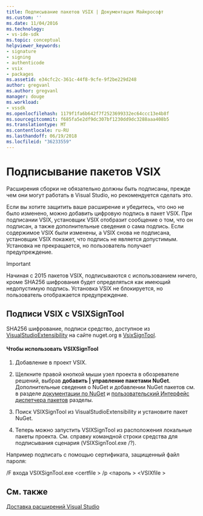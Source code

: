 ```yaml
---
title: Подписывание пакетов VSIX | Документация Майкрософт
ms.custom: ''
ms.date: 11/04/2016
ms.technology:
- vs-ide-sdk
ms.topic: conceptual
helpviewer_keywords:
- signature
- signing
- authenticode
- vsix
- packages
ms.assetid: e34cfc2c-361c-44f8-9cfe-9f2be229d248
author: gregvanl
ms.author: gregvanl
manager: douge
ms.workload:
- vssdk
ms.openlocfilehash: 1179f1fa6b642f7f2523699332ec64ccc13e4b8f
ms.sourcegitcommit: f685fa5e2df9dc307bf1230dd9dc3288aaa408b5
ms.translationtype: MT
ms.contentlocale: ru-RU
ms.lasthandoff: 06/19/2018
ms.locfileid: "36233559"
---
```

# <a name="signing-vsix-packages"></a>Подписывание пакетов VSIX
Расширения сборки не обязательно должны быть подписаны, прежде чем они могут работать в Visual Studio, но рекомендуется сделать это.  
  
 Если вы хотите защитить ваше расширение и убедитесь, что оно не было изменено, можно добавить цифровую подпись в пакет VSIX. При подписании VSIX, установщик VSIX отобразит сообщение о том, что он подписан, а также дополнительные сведения о сама подпись. Если содержимое VSIX были изменены, а VSIX снова не подписана, установщик VSIX покажет, что подпись не является допустимым. Установка не прекращается, но пользователь получает предупреждение.  
  
> [!IMPORTANT]
>  Начиная с 2015 пакетов VSIX, подписываются с использованием ничего, кроме SHA256 шифрования будет определяться как имеющий недопустимую подпись. Установка VSIX не блокируется, но пользователь отображается предупреждение.  
  
## <a name="signing-a-vsix-with-vsixsigntool"></a>Подписи VSIX с VSIXSignTool  
 SHA256 шифрование, подписи средство, доступное из [VisualStudioExtensibility](http://www.nuget.org/profiles/VisualStudioExtensibility) на сайте nuget.org в [VsixSignTool](http://www.nuget.org/packages/Microsoft.VSSDK.Vsixsigntool).  
  
#### <a name="to-use-the-vsixsigntool"></a>Чтобы использовать VSIXSignTool  
  
1.  Добавление в проект VSIX.  
  
2.  Щелкните правой кнопкой мыши узел проекта в обозревателе решений, выбрав **добавить &#124; управление пакетами NuGet**.  Дополнительные сведения о NuGet и добавлении NuGet пакетов см. в разделе [документации по NuGet](/NuGet) и [пользовательский Интерфейс диспетчера пакетов](/NuGet/Tools/Package-Manager-UI) разделы.  
  
3.  Поиск VSIXSignTool из VisualStudioExtensibility и установите пакет NuGet.  
  
4.  Теперь можно запустить VSIXSignTool из расположения локальные пакеты проекта. См. справку командной строки средства для подписывания сценария (VSIXSignTool.exe /?).  
  
 Например подписать с помощью сертификата, защищенный файл пароля:  
  
 /F входа VSIXSignTool.exe \<certfile > /p \<пароль > \<VSIXfile >  
  
## <a name="see-also"></a>См. также  
 [Доставка расширений Visual Studio](../extensibility/shipping-visual-studio-extensions.md)